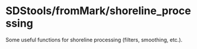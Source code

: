 # SDStools/fromMark/shoreline_processing

Some useful functions for shoreline processing (filters, smoothing, etc.).